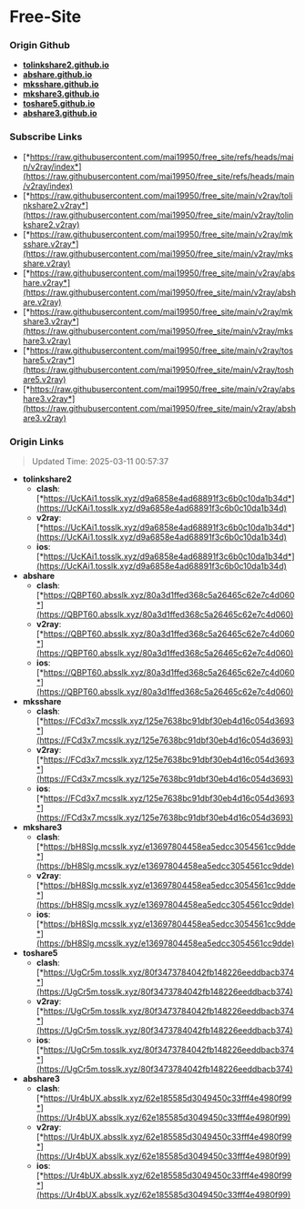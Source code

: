 # Free-Site

### Origin Github

- [**tolinkshare2.github.io**](https://github.com/tolinkshare2/tolinkshare2.github.io)
- [**abshare.github.io**](https://github.com/abshare/abshare.github.io)
- [**mksshare.github.io**](https://github.com/mksshare/mksshare.github.io)
- [**mkshare3.github.io**](https://github.com/mkshare3/mkshare3.github.io)
- [**toshare5.github.io**](https://github.com/toshare5/toshare5.github.io)
- [**abshare3.github.io**](https://github.com/abshare3/abshare3.github.io)

### Subscribe Links

- [*https://raw.githubusercontent.com/mai19950/free_site/refs/heads/main/v2ray/index*](https://raw.githubusercontent.com/mai19950/free_site/refs/heads/main/v2ray/index)
- [*https://raw.githubusercontent.com/mai19950/free_site/main/v2ray/tolinkshare2.v2ray*](https://raw.githubusercontent.com/mai19950/free_site/main/v2ray/tolinkshare2.v2ray)
- [*https://raw.githubusercontent.com/mai19950/free_site/main/v2ray/mksshare.v2ray*](https://raw.githubusercontent.com/mai19950/free_site/main/v2ray/mksshare.v2ray)
- [*https://raw.githubusercontent.com/mai19950/free_site/main/v2ray/abshare.v2ray*](https://raw.githubusercontent.com/mai19950/free_site/main/v2ray/abshare.v2ray)
- [*https://raw.githubusercontent.com/mai19950/free_site/main/v2ray/mkshare3.v2ray*](https://raw.githubusercontent.com/mai19950/free_site/main/v2ray/mkshare3.v2ray)
- [*https://raw.githubusercontent.com/mai19950/free_site/main/v2ray/toshare5.v2ray*](https://raw.githubusercontent.com/mai19950/free_site/main/v2ray/toshare5.v2ray)
- [*https://raw.githubusercontent.com/mai19950/free_site/main/v2ray/abshare3.v2ray*](https://raw.githubusercontent.com/mai19950/free_site/main/v2ray/abshare3.v2ray)

### Origin Links

> Updated Time: 2025-03-11 00:57:37

- **tolinkshare2**
  - **clash**: [*https://UcKAi1.tosslk.xyz/d9a6858e4ad68891f3c6b0c10da1b34d*](https://UcKAi1.tosslk.xyz/d9a6858e4ad68891f3c6b0c10da1b34d)
  - **v2ray**: [*https://UcKAi1.tosslk.xyz/d9a6858e4ad68891f3c6b0c10da1b34d*](https://UcKAi1.tosslk.xyz/d9a6858e4ad68891f3c6b0c10da1b34d)
  - **ios**: [*https://UcKAi1.tosslk.xyz/d9a6858e4ad68891f3c6b0c10da1b34d*](https://UcKAi1.tosslk.xyz/d9a6858e4ad68891f3c6b0c10da1b34d)
- **abshare**
  - **clash**: [*https://QBPT60.absslk.xyz/80a3d1ffed368c5a26465c62e7c4d060*](https://QBPT60.absslk.xyz/80a3d1ffed368c5a26465c62e7c4d060)
  - **v2ray**: [*https://QBPT60.absslk.xyz/80a3d1ffed368c5a26465c62e7c4d060*](https://QBPT60.absslk.xyz/80a3d1ffed368c5a26465c62e7c4d060)
  - **ios**: [*https://QBPT60.absslk.xyz/80a3d1ffed368c5a26465c62e7c4d060*](https://QBPT60.absslk.xyz/80a3d1ffed368c5a26465c62e7c4d060)
- **mksshare**
  - **clash**: [*https://FCd3x7.mcsslk.xyz/125e7638bc91dbf30eb4d16c054d3693*](https://FCd3x7.mcsslk.xyz/125e7638bc91dbf30eb4d16c054d3693)
  - **v2ray**: [*https://FCd3x7.mcsslk.xyz/125e7638bc91dbf30eb4d16c054d3693*](https://FCd3x7.mcsslk.xyz/125e7638bc91dbf30eb4d16c054d3693)
  - **ios**: [*https://FCd3x7.mcsslk.xyz/125e7638bc91dbf30eb4d16c054d3693*](https://FCd3x7.mcsslk.xyz/125e7638bc91dbf30eb4d16c054d3693)
- **mkshare3**
  - **clash**: [*https://bH8Slg.mcsslk.xyz/e13697804458ea5edcc3054561cc9dde*](https://bH8Slg.mcsslk.xyz/e13697804458ea5edcc3054561cc9dde)
  - **v2ray**: [*https://bH8Slg.mcsslk.xyz/e13697804458ea5edcc3054561cc9dde*](https://bH8Slg.mcsslk.xyz/e13697804458ea5edcc3054561cc9dde)
  - **ios**: [*https://bH8Slg.mcsslk.xyz/e13697804458ea5edcc3054561cc9dde*](https://bH8Slg.mcsslk.xyz/e13697804458ea5edcc3054561cc9dde)
- **toshare5**
  - **clash**: [*https://UgCr5m.tosslk.xyz/80f3473784042fb148226eeddbacb374*](https://UgCr5m.tosslk.xyz/80f3473784042fb148226eeddbacb374)
  - **v2ray**: [*https://UgCr5m.tosslk.xyz/80f3473784042fb148226eeddbacb374*](https://UgCr5m.tosslk.xyz/80f3473784042fb148226eeddbacb374)
  - **ios**: [*https://UgCr5m.tosslk.xyz/80f3473784042fb148226eeddbacb374*](https://UgCr5m.tosslk.xyz/80f3473784042fb148226eeddbacb374)
- **abshare3**
  - **clash**: [*https://Ur4bUX.absslk.xyz/62e185585d3049450c33fff4e4980f99*](https://Ur4bUX.absslk.xyz/62e185585d3049450c33fff4e4980f99)
  - **v2ray**: [*https://Ur4bUX.absslk.xyz/62e185585d3049450c33fff4e4980f99*](https://Ur4bUX.absslk.xyz/62e185585d3049450c33fff4e4980f99)
  - **ios**: [*https://Ur4bUX.absslk.xyz/62e185585d3049450c33fff4e4980f99*](https://Ur4bUX.absslk.xyz/62e185585d3049450c33fff4e4980f99)

